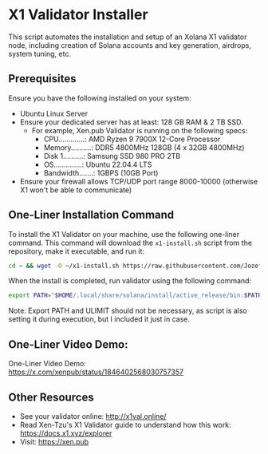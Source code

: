 # X1 Validator Installer

This script automates the installation and setup of an Xolana X1 validator node, including creation of Solana accounts and key generation, airdrops, system tuning, etc.

## Prerequisites

Ensure you have the following installed on your system:
- Ubuntu Linux Server
- Ensure your dedicated server has at least: 128 GB RAM & 2 TB SSD.
  - For example, Xen.pub Validator is running on the following specs:
    - CPU.............: AMD Ryzen 9 7900X 12-Core Processor
    - Memory..........: DDR5 4800MHz 128GB (4 x 32GB 4800MHz)
    - Disk 1..........: Samsung SSD 980 PRO 2TB
    - OS..............: Ubuntu 22.04.4 LTS
    - Bandwidth.......: 1GBPS (10GB Port)
- Ensure your firewall allows TCP/UDP port range 8000-10000 (otherwise X1 won't be able to communicate)

## One-Liner Installation Command

To install the X1 Validator on your machine, use the following one-liner command. This command will download the `x1-install.sh` script from the repository, make it executable, and run it:

```bash
cd ~ && wget -O ~/x1-install.sh https://raw.githubusercontent.com/JozefJarosciak/X1-validator-installer/master/x1-install.sh > /dev/null 2>&1 && chmod +x ~/x1-install.sh > /dev/null 2>&1 && ~/x1-install.sh
```

When the install is completed, run validator using the following command:

```bash
export PATH="$HOME/.local/share/solana/install/active_release/bin:$PATH"; ulimit -n 1000000; solana-validator --identity $HOME/x1_validator/identity.json --vote-account $HOME/x1_validator/vote.json --rpc-port 8899 --entrypoint 216.202.227.220:8001 --full-rpc-api --log - --max-genesis-archive-unpacked-size 1073741824 --no-incremental-snapshots --require-tower --enable-rpc-transaction-history --enable-extended-tx-metadata-storage --skip-startup-ledger-verification --no-poh-speed-test --bind-address 0.0.0.0
```
Note: Export PATH and ULIMIT should not be necessary, as script is also setting it during execution, but I included it just in case.

## One-Liner Video Demo:

One-Liner Video Demo: https://x.com/xenpub/status/1846402568030757357

## Other Resources
- See your validator online: http://x1val.online/
- Read Xen-Tzu's X1 Validator guide to understand how this work: https://docs.x1.xyz/explorer
- Visit: https://xen.pub